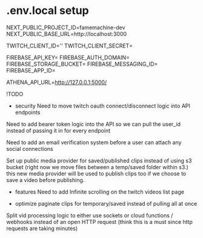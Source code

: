 # .env.local setup
NEXT_PUBLIC_PROJECT_ID=famemachine-dev
NEXT_PUBLIC_BASE_URL=http://localhost:3000

TWITCH_CLIENT_ID=''
TWITCH_CLIENT_SECRET=

FIREBASE_API_KEY=
FIREBASE_AUTH_DOMAIN=
FIREBASE_STORAGE_BUCKET=
FIREBASE_MESSAGING_ID=
FIREBASE_APP_ID=

ATHENA_API_URL=http://127.0.0.1:5000/

!TODO
- security
Need to move twitch oauth connect/disconnect logic into API endpoints

Need to add bearer token logic into the API so we can pull the user_id instead of passing it in for every endpoint

Need to add an email verification system before a user can attach any social connections

Set up public media provider for saved/published clips instead of using s3 bucket (right now we move files between a temp/saved folder within s3.) this new media provider will be used to publish clips too if we choose to save a video before publishing.

- features
Need to add Infinite scrolling on the twitch videos list page

- optimize
paginate clips for temporary/saved instead of pulling all at once

Split vid processing logic to either use sockets or cloud functions / webhooks instead of an open HTTP request (think this is a must since http requests are taking minutes)
